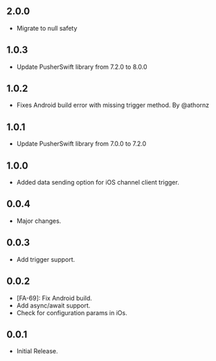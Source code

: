 ## 2.0.0

* Migrate to null safety

## 1.0.3

- Update PusherSwift library from 7.2.0 to 8.0.0

## 1.0.2

- Fixes Android build error with missing trigger method. By @athornz

## 1.0.1

- Update PusherSwift library from 7.0.0 to 7.2.0

## 1.0.0

- Added data sending option for iOS channel client trigger.

## 0.0.4

- Major changes.

## 0.0.3

- Add trigger support.

## 0.0.2

- [FA-69]: Fix Android build.
- Add async/await support.
- Check for configuration params in iOs.

## 0.0.1

- Initial Release.
